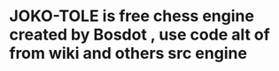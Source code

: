 # JOKO-TOLE is free chess engine created by Bosdot , use code alt of from wiki and others src engine
